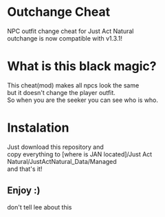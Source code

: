 # Outchange Cheat
NPC outfit change cheat for Just Act Natural<br/>
outchange is now compatible with v1.3.1!
# What is this black magic?
This cheat(mod) makes all npcs look the same<br/>
but it doesn't change the player outfit.<br/>
So when you are the seeker you can see who is who.
# Instalation
Just download this repository and<br/>
copy everything to [where is JAN located]/Just Act Natural/JustActNatural_Data/Managed<br/>
and that's it!<br/>
  
## Enjoy :)

don't tell lee about this
